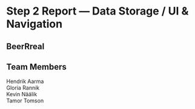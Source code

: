 #  Step 2 Report — Data Storage / UI & Navigation

## BeerRreal

## Team Members

Hendrik Aarma<br>
Gloria Rannik<br>
Kevin Näälik<br>
Tamor Tomson<br>
